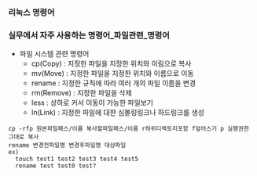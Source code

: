### 리눅스 명령어
### 실무에서 자주 사용하는 명령어_파일관련_명령어
- 파일 시스템 관련 명령어
  - cp(Copy) : 지정한 파일을 지정한 위치와 이림으로 복사
  - mv(Move) : 지정한 파일을 지정한 위치와 이름으로 이동
  - rename : 지정한 규칙에 따라 여러 개의 파일 이름을 변경
  - rm(Remove) : 지정한 파일을 삭제
  - less : 상하로 커서 이동이 가능한 파일보기
  - ln(Link) : 지정한 파일에 대한 심볼링링크나 하드링크를 생성
```shell
cp -rfp 원본파일패스/이름 복사할파일패스/이름 r하위디렉토리포함 f덮어스기 p 실행권한 그대로 복사
rename 변경전파일명 변경후파일명 대상파일
ex)
  touch test1 test2 test3 test4 test5 
  rename test test0 test?

```
